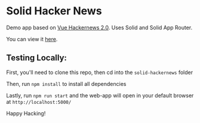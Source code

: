 # Solid Hacker News

Demo app based on [Vue Hackernews 2.0](https://github.com/vuejs/vue-hackernews-2.0). Uses Solid and Solid App Router.

You can view it [here](https://hackernews-csr.ryansolid.workers.dev/).

## Testing Locally:
First, you'll need to clone this repo, then cd into the `solid-hackernews` folder

Then, run `npm install` to install all dependencies

Lastly, run `npm run start` and the web-app will open in your default browser at `http://localhost:5000/`

Happy Hacking!
